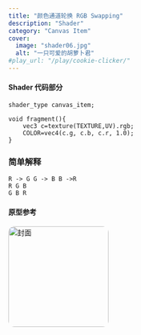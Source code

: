 ```yaml
---
title: "颜色通道轮换 RGB Swapping"
description: "Shader"
category: "Canvas Item"
cover:
  image: "shader06.jpg"
  alt: "一只可爱的胡萝卜君"
#play_url: "/play/cookie-clicker/" 
---
```

#### Shader 代码部分
```gdscript
shader_type canvas_item;

void fragment(){
    vec3 c=texture(TEXTURE,UV).rgb;
    COLOR=vec4(c.g, c.b, c.r, 1.0);
}
```

### 简单解释
```gdscript
R -> G G -> B B ->R
R G B 
G B R
```
#### 原型参考
<!-- 固定显示 480px 宽，随屏幕缩小时能自适应 -->
<img src="/showcase/shader01/normal.jpg"
     alt="封面"
     style="width:200px;max-width:100%;height:200;border-radius:12px;">
